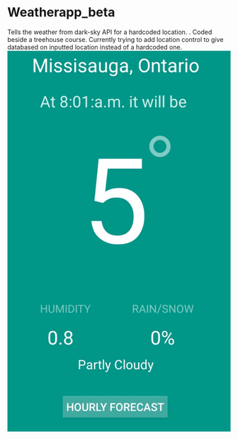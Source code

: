 # Weatherapp_beta
Tells the weather from dark-sky API for a hardcoded location. . Coded beside a treehouse course. Currently trying to add location control to give databased on inputted location instead of a hardcoded one.
![alt text](https://github.com/taha5322/Weatherapp_beta/blob/master/app/src/main/res/drawable/Screenshot_20201227-190233_Stormy.jpg)
